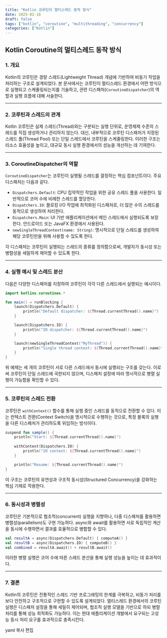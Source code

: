 ```yaml
---
title: "Kotlin 코루틴의 멀티스레드 동작 방식"
date: 2025-02-16
draft: false
tags: ["kotlin", "coroutine", "multithreading", "concurrency"]
categories: ["Kotlin"]
---
```


## Kotlin Coroutine의 멀티스레드 동작 방식

### 1. 개요

Kotlin의 코루틴은 경량 스레드(Lightweight Thread) 개념에 기반하여 비동기 작업을 처리하는 구조로 설계되었다. 본 문서에서는 코루틴이 멀티스레드 환경에서 어떤 방식으로 실행되고 스케줄링되는지를 기술하고, 관련 디스패처(`CoroutineDispatcher`)의 역할과 실행 흐름에 대해 서술한다.

---

### 2. 코루틴과 스레드의 관계

Kotlin 코루틴은 실제 스레드(Thread)와는 구분되는 실행 단위로, 운영체제 수준의 스레드를 직접 생성하거나 관리하지 않는다. 대신, 내부적으로 코루틴 디스패처가 지정된 스레드 풀(Thread Pool) 또는 단일 스레드에서 코루틴을 스케줄링한다. 이러한 구조는 리소스 효율성을 높이고, 대규모 동시 실행 환경에서의 성능을 개선하는 데 기여한다.

---

### 3. CoroutineDispatcher의 역할

`CoroutineDispatcher`는 코루틴이 실행될 스레드를 결정하는 핵심 컴포넌트이다. 주요 디스패처는 다음과 같다.

- `Dispatchers.Default`: CPU 집약적인 작업을 위한 공유 스레드 풀을 사용한다. 일반적으로 코어 수에 비례한 스레드를 할당한다.
- `Dispatchers.IO`: 블로킹 I/O 작업에 최적화된 디스패처로, 더 많은 수의 스레드를 동적으로 생성하여 처리한다.
- `Dispatchers.Main`: UI 기반 애플리케이션에서 메인 스레드에서 실행되도록 보장한다. 안드로이드 또는 JavaFX 환경에서 사용된다.
- `newSingleThreadContext(name: String)`: 명시적으로 단일 스레드를 생성하여 해당 코루틴만을 위해 사용할 수 있도록 한다.

각 디스패처는 코루틴이 실행되는 스레드의 종류를 정의함으로써, 개발자가 동시성 또는 병렬성을 세밀하게 제어할 수 있도록 한다.

---

### 4. 실행 예시 및 스레드 분산

다음은 다양한 디스패처를 지정하여 코루틴이 각각 다른 스레드에서 실행되는 예시이다.

```kotlin
import kotlinx.coroutines.*

fun main() = runBlocking {
    launch(Dispatchers.Default) {
        println("Default dispatcher: ${Thread.currentThread().name}")
    }

    launch(Dispatchers.IO) {
        println("IO dispatcher: ${Thread.currentThread().name}")
    }

    launch(newSingleThreadContext("MyThread")) {
        println("Single thread context: ${Thread.currentThread().name}")
    }
}
```

위 예제는 세 개의 코루틴이 서로 다른 스레드에서 동시에 실행되는 구조를 갖는다. 이로써 코루틴이 단일 스레드에 국한되지 않으며, 디스패처 설정에 따라 명시적으로 병렬 실행이 가능함을 확인할 수 있다.

---

### 5. 코루틴의 스레드 전환

코루틴은 `withContext()` 함수를 통해 실행 중인 스레드를 동적으로 전환할 수 있다. 이는 컨텍스트 전환(Context Switch)을 명시적으로 수행하는 것으로, 특정 블록의 실행을 다른 디스패처가 관리하도록 위임하는 방식이다.

```kotlin
suspend fun sample() {
    println("Start: ${Thread.currentThread().name}")
    
    withContext(Dispatchers.IO) {
        println("IO context: ${Thread.currentThread().name}")
    }

    println("Resume: ${Thread.currentThread().name}")
}
```


이 구조는 코루틴의 유연성과 구조적 동시성(Structured Concurrency)을 강화하는 핵심 기제로 작용한다.

---

### 6. 동시성과 병렬성
코루틴은 기본적으로 협조적(concurrent) 실행을 지향하나, 다중 디스패처를 활용하면 병렬성(parallelism)도 구현 가능하다. async와 await를 활용하면 서로 독립적인 계산을 동시에 수행하면서 결과를 효율적으로 병합할 수 있다.

```kotlin
val resultA = async(Dispatchers.Default) { computeA() }
val resultB = async(Dispatchers.IO) { computeB() }
val combined = resultA.await() + resultB.await()
```

이러한 병렬 실행은 코어 수에 따른 스레드 분산을 통해 실행 성능을 높이는 데 효과적이다.

---

### 7. 결론
Kotlin의 코루틴은 전통적인 스레드 기반 프로그래밍의 한계를 극복하고, 비동기 처리를 보다 안전하고 구조적으로 구현할 수 있도록 설계되었다. 멀티스레드 환경에서의 코루틴 실행은 디스패처 설정을 통해 세밀히 제어되며, 협조적 실행 모델을 기반으로 하되 병렬 처리를 통해 성능 최적화도 가능하다. 이는 현대 애플리케이션 개발에서 요구되는 고성능 동시 처리 요구를 효과적으로 충족시킨다.

yaml
복사
편집
